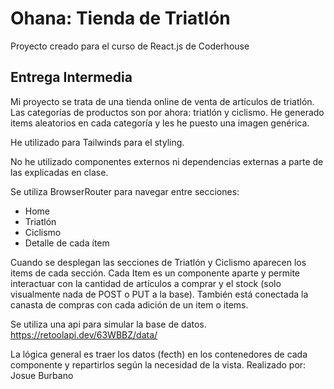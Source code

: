 # Ohana: Tienda de Triatlón

Proyecto creado para el curso de React.js de Coderhouse

## Entrega Intermedia

Mi proyecto se trata de una tienda online de venta de artículos de triatlón.
Las categorías de productos son por ahora: triatlón y ciclismo. He generado items aleatorios en cada categoría y les he puesto una imagen genérica.

He utilizado para Tailwinds para el styling.

No he utilizado componentes externos ni dependencias externas a parte de las explicadas en clase.

Se utiliza BrowserRouter para navegar entre secciones:
 - Home
 - Triatlón
 - Ciclismo
 - Detalle de cada ítem

Cuando se desplegan las secciones de Triatlón y Ciclismo aparecen los items de cada sección. Cada Item es un componente aparte y permite interactuar con
la cantidad de artículos a comprar y el stock (solo visualmente nada de POST o PUT a la base). También está conectada la canasta de compras con cada adición de un item o items.

Se utiliza una api para simular la base de datos. https://retoolapi.dev/63WBBZ/data/

La lógica general es traer los datos (fecth) en los contenedores de cada componente y repartirlos según la necesidad de la vista.
Realizado por: Josue Burbano
